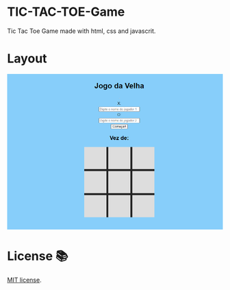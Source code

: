 # TIC-TAC-TOE-Game
Tic Tac Toe Game made with html, css and javascrit.

# Layout
<img src="assets/img/img.png" />

# License 📚
[MIT license](LICENSE).
